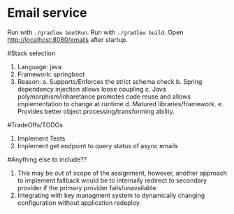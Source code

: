 
# Email service
Run with `./gradlew bootRun`.
Run with `./gradlew build`.
 Open [http://localhost:8080/emails](http://localhost:8080/emails) after startup.

#Stack selection
1. Language: java
2. Framework: springboot
3. Reason:
  a. Supports/Enforces the strict schema check 
  b. Spring dependency injection allows loose coupling
  c. Java polymorphism/inharetance promotes code reuse and allows implementation to change at runtime 
  d. Matured libraries/framework.
  e. Provides better object processing/transforming ability. 

#TradeOffs/TODOs
1. Implement Tests
2. Implement get endpoint to query status of async emails

#Anything else to include??
1. This may be out of scope of the assignment,
   however, another approach to implement fallback would be to
   internally redirect to secondary provider if the primary provider fails/unavailable.
2. Integrating with key managment system to dynamically changing configuration without application redeploy.

